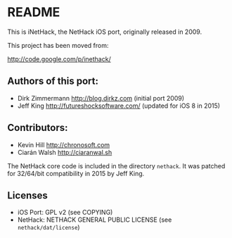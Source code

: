 # README

This is iNetHack, the NetHack iOS port, originally released in 2009.

This project has been moved from:

http://code.google.com/p/inethack/

## Authors of this port:

* Dirk Zimmermann http://blog.dirkz.com (initial port 2009)
* Jeff King http://futureshocksoftware.com/ (updated for iOS 8 in 2015)

## Contributors:

* Kevin Hill http://chronosoft.com
* Ciarán Walsh http://ciaranwal.sh

The NetHack core code is included in the directory `nethack`. It was patched for 32/64/bit compatibility in 2015 by Jeff King.

## Licenses

* iOS Port: GPL v2 (see COPYING)
* NetHack: NETHACK GENERAL PUBLIC LICENSE (see `nethack/dat/license`)

